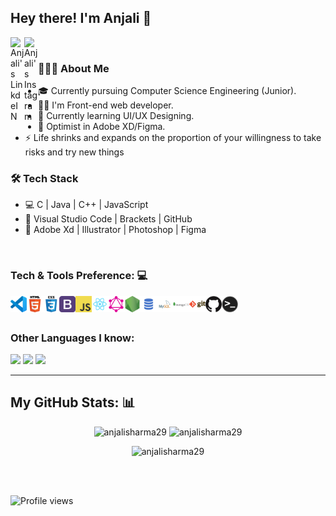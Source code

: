 <h2> Hey there! I'm Anjali 🌟</h2>

<a href="https://www.linkedin.com/in/anjalisharma29/">
  <img align="left" alt="Anjali's LinkdeIN" width="22px" src="https://cdn2.iconfinder.com/data/icons/social-media-2199/64/social_media_isometric_14-linkedin-256.png" />
</a>
<a href="https://www.instagram.com/anjalisharma29615/">
  <img align="left" alt="Anjali's Instagram" width="22px" src="https://cdn2.iconfinder.com/data/icons/social-media-2199/64/social_media_isometric_3-instagram-256.png" />
</a>
<br>
<h3> 👨🏻‍💻 About Me </h3>

- 🎓 Currently pursuing Computer Science Engineering (Junior).
- 👨‍💻 I'm Front-end web developer. 
- 🔭 Currently learning UI/UX Designing.
- 🔭 Optimist in Adobe XD/Figma.
- ⚡ Life shrinks and expands on the proportion of your willingness to take risks and try new things 

<h3>🛠 Tech Stack</h3>

- 💻 C | Java | C++ | JavaScript
- 🔧 Visual Studio Code | Brackets | GitHub
- 💽 Adobe Xd | Illustrator | Photoshop | Figma

<br>

### Tech & Tools Preference: :computer:

<img align="left" alt="Visual Studio Code" width="26px" src="https://raw.githubusercontent.com/github/explore/80688e429a7d4ef2fca1e82350fe8e3517d3494d/topics/visual-studio-code/visual-studio-code.png" />
<img align="left" alt="HTML5" width="26px" src="https://raw.githubusercontent.com/github/explore/80688e429a7d4ef2fca1e82350fe8e3517d3494d/topics/html/html.png" />
<img align="left" alt="CSS3" width="26px" src="https://raw.githubusercontent.com/github/explore/80688e429a7d4ef2fca1e82350fe8e3517d3494d/topics/css/css.png" />
<img align="left" alt="bootstrap" width="26px" src="https://raw.githubusercontent.com/github/explore/80688e429a7d4ef2fca1e82350fe8e3517d3494d/topics/bootstrap/bootstrap.png" />
<img align="left" alt="JavaScript" width="26px" src="https://raw.githubusercontent.com/github/explore/80688e429a7d4ef2fca1e82350fe8e3517d3494d/topics/javascript/javascript.png" />
<img align="left" alt="React" width="26px" src="https://raw.githubusercontent.com/github/explore/80688e429a7d4ef2fca1e82350fe8e3517d3494d/topics/react/react.png" />
<img align="left" alt="GraphQL" width="26px" src="https://raw.githubusercontent.com/github/explore/80688e429a7d4ef2fca1e82350fe8e3517d3494d/topics/graphql/graphql.png" />
<img align="left" alt="Node.js" width="26px" src="https://raw.githubusercontent.com/github/explore/80688e429a7d4ef2fca1e82350fe8e3517d3494d/topics/nodejs/nodejs.png" />
<img align="left" alt="SQL" width="26px" src="https://raw.githubusercontent.com/github/explore/80688e429a7d4ef2fca1e82350fe8e3517d3494d/topics/sql/sql.png" />
<img align="left" alt="MySQL" width="26px" src="https://raw.githubusercontent.com/github/explore/80688e429a7d4ef2fca1e82350fe8e3517d3494d/topics/mysql/mysql.png" />
<img align="left" alt="MongoDB" width="26px" src="https://raw.githubusercontent.com/github/explore/80688e429a7d4ef2fca1e82350fe8e3517d3494d/topics/mongodb/mongodb.png" />
<img align="left" alt="Git" width="26px" src="https://raw.githubusercontent.com/github/explore/80688e429a7d4ef2fca1e82350fe8e3517d3494d/topics/git/git.png" />
<img align="left" alt="GitHub" width="26px" src="https://raw.githubusercontent.com/github/explore/78df643247d429f6cc873026c0622819ad797942/topics/github/github.png" />
<img align="left" alt="Terminal" width="26px" src="https://raw.githubusercontent.com/github/explore/80688e429a7d4ef2fca1e82350fe8e3517d3494d/topics/terminal/terminal.png" />

<br />
<br />

### Other Languages I know:

<img src="http://img.shields.io/badge/-Java-F89820?style=flat&logo=java&logoColor=white"> <img src="https://img.shields.io/badge/-C%20&%20C++-659ad2?style=flat&logo=c%2B%2B&logoColor=ffffff"> <img src="https://img.shields.io/badge/-Python-black?style=flat&logo=python&logoColor=white"> 

---





## My GitHub Stats: 📊
<p align="center">
  <img height="180em" src="https://github-readme-stats.vercel.app/api?username=anjalisharma29&theme=radical&show_icons=true&count_private=true" alt="anjalisharma29":: Profile Stats" />
  <img height="180em" src="https://github-readme-stats.vercel.app/api/top-langs/?username=anjalisharma29&langs_count=8&theme=radical&layout=compact" alt="anjalisharma29":: Top Langs" />
</p>
<p align="center">
<img height="180em" src="https://github-readme-streak-stats.herokuapp.com/?user=bediaashlee&theme=radical" alt="anjalisharma29":: readme stats" />
</p>


<br>
<br>

![Profile views](https://gpvc.arturio.dev/anjalisharma29) 

